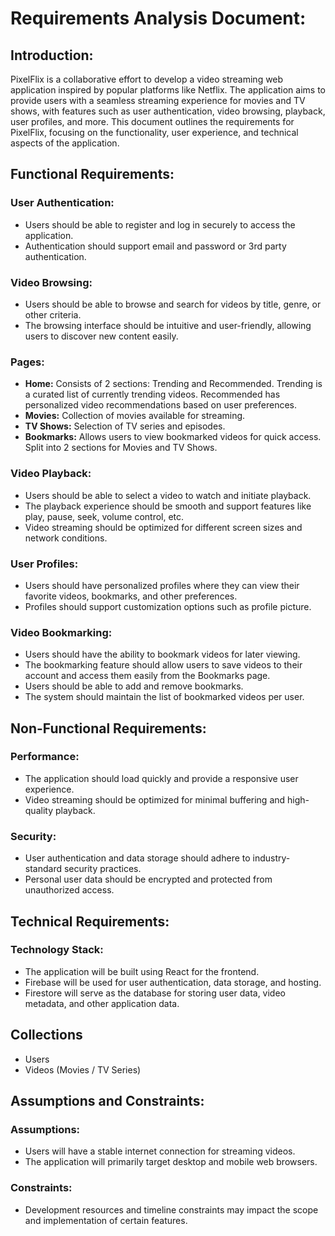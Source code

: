 # Requirements Analysis Document: 

## Introduction:
PixelFlix is a collaborative effort to develop a video streaming web application inspired by popular platforms like Netflix.
The application aims to provide users with a seamless streaming experience for movies and TV shows, with features such as user authentication, video browsing, playback, user profiles, and more.
This document outlines the requirements for PixelFlix, focusing on the functionality, user experience, and technical aspects of the application.

## Functional Requirements:

### User Authentication:
- Users should be able to register and log in securely to access the application.
- Authentication should support email and password or 3rd party authentication.

### Video Browsing:
- Users should be able to browse and search for videos by title, genre, or other criteria.
- The browsing interface should be intuitive and user-friendly, allowing users to discover new content easily.

### Pages:
- **Home:** Consists of 2 sections: Trending and Recommended. Trending is a curated list of currently trending videos. Recommended has personalized video recommendations based on user preferences.
- **Movies:** Collection of movies available for streaming.
- **TV Shows:** Selection of TV series and episodes.
- **Bookmarks:** Allows users to view bookmarked videos for quick access. Split into 2 sections for Movies and TV Shows.

### Video Playback:
- Users should be able to select a video to watch and initiate playback.
- The playback experience should be smooth and support features like play, pause, seek, volume control, etc.
- Video streaming should be optimized for different screen sizes and network conditions.

### User Profiles:
- Users should have personalized profiles where they can view their favorite videos, bookmarks, and other preferences.
- Profiles should support customization options such as profile picture.

### Video Bookmarking:

- Users should have the ability to bookmark videos for later viewing.
- The bookmarking feature should allow users to save videos to their account and access them easily from the Bookmarks page.
- Users should be able to add and remove bookmarks.
- The system should maintain the list of bookmarked videos per user.

## Non-Functional Requirements:

### Performance:
- The application should load quickly and provide a responsive user experience.
- Video streaming should be optimized for minimal buffering and high-quality playback.

### Security:
- User authentication and data storage should adhere to industry-standard security practices.
- Personal user data should be encrypted and protected from unauthorized access.

## Technical Requirements:

### Technology Stack:
- The application will be built using React for the frontend.
- Firebase will be used for user authentication, data storage, and hosting.
- Firestore will serve as the database for storing user data, video metadata, and other application data.

## Collections
- Users
- Videos (Movies / TV Series)

## Assumptions and Constraints:

### Assumptions:
- Users will have a stable internet connection for streaming videos.
- The application will primarily target desktop and mobile web browsers.

### Constraints:
- Development resources and timeline constraints may impact the scope and implementation of certain features.
